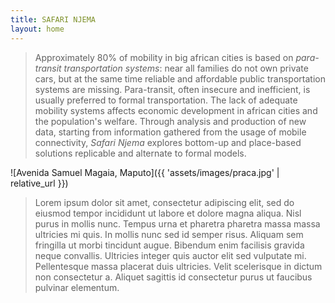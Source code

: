 ```yaml
---
title: SAFARI NJEMA
layout: home
---
```


> Approximately 80% of mobility in big african cities is based on *para-transit transportation systems*: near all families do not own private cars, but at the same time reliable and affordable public transportation systems are missing. Para-transit, often insecure and inefficient, is usually preferred to formal transportation. The lack of adequate mobility systems affects economic development in african cities and the population's welfare.
Through analysis and production of new data, starting from information gathered from the usage of mobile connectivity, *Safari Njema* explores bottom-up and place-based solutions replicable and alternate to formal models.

![Avenida Samuel Magaia, Maputo]({{ 'assets/images/praca.jpg' | relative_url }})

> Lorem ipsum dolor sit amet, consectetur adipiscing elit, sed do eiusmod tempor incididunt ut labore et dolore magna aliqua. Nisl purus in mollis nunc. Tempus urna et pharetra pharetra massa massa ultricies mi quis. In mollis nunc sed id semper risus. Aliquam sem fringilla ut morbi tincidunt augue. Bibendum enim facilisis gravida neque convallis. Ultricies integer quis auctor elit sed vulputate mi. Pellentesque massa placerat duis ultricies. Velit scelerisque in dictum non consectetur a. Aliquet sagittis id consectetur purus ut faucibus pulvinar elementum.
